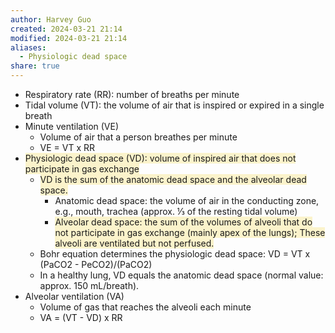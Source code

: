 ```yaml
---
author: Harvey Guo
created: 2024-03-21 21:14
modified: 2024-03-21 21:14
aliases:
  - Physiologic dead space
share: true
---
```

- Respiratory rate (RR): number of breaths per minute
- Tidal volume (VT): the volume of air that is inspired or expired in a single breath
- Minute ventilation (VE)
	- Volume of air that a person breathes per minute
	- VE = VT x RR
- <span style="background:rgba(240, 200, 0, 0.2)">Physiologic dead space (VD): volume of inspired air that does not participate in gas exchange </span>
	- <span style="background:rgba(240, 200, 0, 0.2)">VD is the sum of the anatomic dead space and the alveolar dead space.</span>
		- Anatomic dead space: the volume of air in the conducting zone, e.g., mouth, trachea (approx. ⅓ of the resting tidal volume)
		- <span style="background:rgba(240, 200, 0, 0.2)">Alveolar dead space: the sum of the volumes of alveoli that do not participate in gas exchange (mainly apex of the lungs); These alveoli are ventilated but not perfused.</span>
	- Bohr equation determines the physiologic dead space: VD = VT x (PaCO2 - PeCO2)/(PaCO2) 
	- In a healthy lung, VD equals the anatomic dead space (normal value: approx. 150 mL/breath).
- Alveolar ventilation (VA)
	- Volume of gas that reaches the alveoli each minute
	- VA = (VT - VD) x RR
